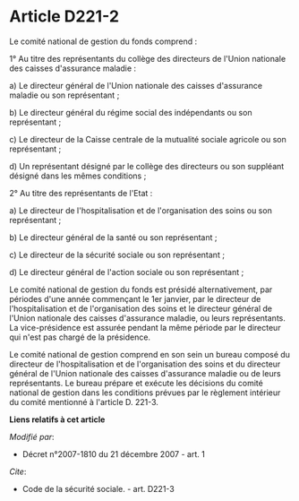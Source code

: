 # Article D221-2

Le comité national de gestion du fonds comprend : 

1° Au titre des représentants du collège des directeurs de l'Union nationale des caisses d'assurance maladie : 

a) Le directeur général de l'Union nationale des caisses d'assurance maladie ou son représentant ; 

b) Le directeur général du régime social des indépendants ou son représentant ; 

c) Le directeur de la Caisse centrale de la mutualité sociale agricole ou son représentant ; 

d) Un représentant désigné par le collège des directeurs ou son suppléant désigné dans les mêmes conditions ; 

2° Au titre des représentants de l'Etat : 

a) Le directeur de l'hospitalisation et de l'organisation des soins ou son représentant ; 

b) Le directeur général de la santé ou son représentant ; 

c) Le directeur de la sécurité sociale ou son représentant ; 

d) Le directeur général de l'action sociale ou son représentant ; 

Le comité national de gestion du fonds est présidé alternativement, par périodes d'une année commençant le 1er janvier, par
le directeur de l'hospitalisation et de l'organisation des soins et le directeur général de l'Union nationale des caisses
d'assurance maladie, ou leurs représentants. La vice-présidence est assurée pendant la même période par le directeur qui
n'est pas chargé de la présidence. 

Le comité national de gestion comprend en son sein un bureau composé du directeur de l'hospitalisation et de l'organisation
des soins et du directeur général de l'Union nationale des caisses d'assurance maladie ou de leurs représentants. Le bureau
prépare et exécute les décisions du comité national de gestion dans les conditions prévues par le règlement intérieur du
comité mentionné à l'article D. 221-3.

**Liens relatifs à cet article**

_Modifié par_:

  - Décret n°2007-1810 du 21 décembre 2007 - art. 1

_Cite_:

  - Code de la sécurité sociale. - art. D221-3
